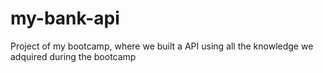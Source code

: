 # my-bank-api

Project of my bootcamp, where we built a API using all the knowledge we adquired during the bootcamp
